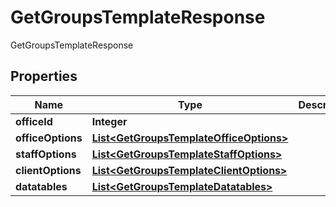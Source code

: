 

# GetGroupsTemplateResponse

GetGroupsTemplateResponse
## Properties

Name | Type | Description | Notes
------------ | ------------- | ------------- | -------------
**officeId** | **Integer** |  |  [optional]
**officeOptions** | [**List&lt;GetGroupsTemplateOfficeOptions&gt;**](GetGroupsTemplateOfficeOptions.md) |  |  [optional]
**staffOptions** | [**List&lt;GetGroupsTemplateStaffOptions&gt;**](GetGroupsTemplateStaffOptions.md) |  |  [optional]
**clientOptions** | [**List&lt;GetGroupsTemplateClientOptions&gt;**](GetGroupsTemplateClientOptions.md) |  |  [optional]
**datatables** | [**List&lt;GetGroupsTemplateDatatables&gt;**](GetGroupsTemplateDatatables.md) |  |  [optional]



